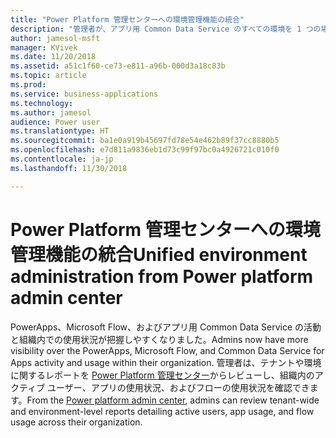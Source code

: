 ```yaml
---
title: "Power Platform 管理センターへの環境管理機能の統合"
description: "管理者が、アプリ用 Common Data Service のすべての環境を 1 つの場所からプロビジョニングし、監視し、管理できるようになります"
author: jamesol-msft
manager: KVivek
ms.date: 11/20/2018
ms.assetid: a51c1f60-ce73-e811-a96b-000d3a18c83b
ms.topic: article
ms.prod: 
ms.service: business-applications
ms.technology: 
ms.author: jamesol
audience: Power user
ms.translationtype: HT
ms.sourcegitcommit: ba1e0a919b45697fd78e54e462b89f37cc8880b5
ms.openlocfilehash: e7d811a9836eb1d73c99f97bc0a4926721c010f0
ms.contentlocale: ja-jp
ms.lasthandoff: 11/30/2018

---
```

# <a name="unified-environment-administration-from-power-platform-admin-center"></a><span data-ttu-id="2a08d-103">Power Platform 管理センターへの環境管理機能の統合</span><span class="sxs-lookup"><span data-stu-id="2a08d-103">Unified environment administration from Power platform admin center</span></span>




<span data-ttu-id="2a08d-104">PowerApps、Microsoft Flow、およびアプリ用 Common Data Service の活動と組織内での使用状況が把握しやすくなりました。</span><span class="sxs-lookup"><span data-stu-id="2a08d-104">Admins now have more visibility over the PowerApps, Microsoft Flow, and Common Data Service for Apps activity and usage within their organization.</span></span> <span data-ttu-id="2a08d-105">管理者は、テナントや環境に関するレポートを [Power Platform 管理センター](https://go.microsoft.com/fwlink/?linkid=875536)からレビューし、組織内のアクティブ ユーザー、アプリの使用状況、およびフローの使用状況を確認できます。</span><span class="sxs-lookup"><span data-stu-id="2a08d-105">From the [Power platform admin center](https://go.microsoft.com/fwlink/?linkid=875536), admins can review tenant-wide and environment-level reports detailing active users, app usage, and flow usage across their organization.</span></span>

